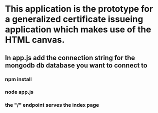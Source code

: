 # This application is the prototype for a generalized certificate issueing application which makes use of the HTML canvas. 
## In app.js add the connection string for the mongodb db database you want to connect to
### npm install
### node app.js
### the "/" endpoint serves the index page